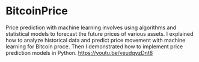 # BitcoinPrice
Price prediction with machine learning involves using algorithms and statistical models to forecast the future prices of various assets. I explained how to analyze historical data and predict price movement with machine learning for Bitcoin proce. Then I demonstrated how to implement price prediction models in Python.  https://youtu.be/veudqyzDnt8
